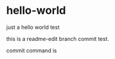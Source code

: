 # hello-world
just a hello world test

this is a readme-edit branch commit test.

commit command is 
